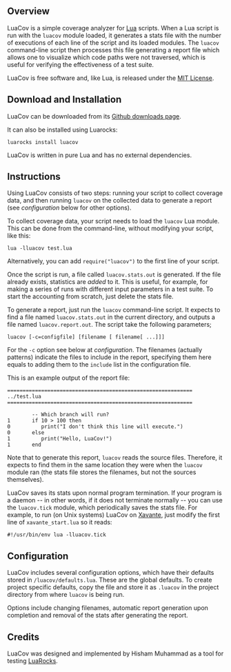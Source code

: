 ## Overview

LuaCov is a simple coverage analyzer for [Lua](http://www.lua.org) scripts.
When a Lua script is run with the `luacov` module loaded, it generates a stats
file with the number of executions of each line of the script and its loaded
modules. The `luacov` command-line script then processes this file generating
a report file which allows one to visualize which code paths were not
traversed, which is useful for verifying the effectiveness of a test suite.

LuaCov is free software and, like Lua, is released under the [MIT
License](http://www.lua.org/license.html).

## Download and Installation

LuaCov can be downloaded from its [Github downloads
page](https://github.com/keplerproject/luacov/releases).

It can also be installed using Luarocks:

    luarocks install luacov

LuaCov is written in pure Lua and has no external dependencies.

## Instructions

Using LuaCov consists of two steps: running your script to collect coverage
data, and then running `luacov` on the collected data to generate a report
(see _configuration_ below for other options).

To collect coverage data, your script needs to load the `luacov` Lua module.
This can be done from the command-line, without modifying your script, like
this:

    lua -lluacov test.lua

Alternatively, you can add `require("luacov")` to the first line of your
script.

Once the script is run, a file called `luacov.stats.out` is generated. If the
file already exists, statistics are _added_ to it. This is useful, for
example, for making a series of runs with different input parameters in a test
suite. To start the accounting from scratch, just delete the stats file.

To generate a report, just run the `luacov` command-line script. It expects to
find a file named `luacov.stats.out` in the current directory, and outputs a
file named `luacov.report.out`. The script take the following parameters;

    luacov [-c=configfile] [filename [ filename[ ...]]]

For the `-c` option see below at _configuration_. The filenames (actually
patterns) indicate the files to include in the report, specifying them here
equals to adding them to the `include` list in the configuration file.

This is an example output of the report file:

    ============================================================
    ../test.lua
    ============================================================

            -- Which branch will run?
    1       if 10 > 100 then
    0          print("I don't think this line will execute.")
    0       else
    1          print("Hello, LuaCov!")
    1       end

Note that to generate this report, `luacov` reads the source files. Therefore,
it expects to find them in the same location they were when the `luacov`
module ran (the stats file stores the filenames, but not the sources
themselves).

LuaCov saves its stats upon normal program termination. If your program is a
daemon -- in other words, if it does not terminate normally -- you can use the
`luacov.tick` module, which periodically saves the stats file. For example, to
run (on Unix systems) LuaCov on
[Xavante](http://www.keplerproject.org/xavante), just modify the first line of
`xavante_start.lua` so it reads:

    #!/usr/bin/env lua -lluacov.tick


## Configuration

LuaCov includes several configuration options, which have their defaults
stored in `/luacov/defaults.lua`. These are the global defaults. To create
project specific defaults, copy the file and store it as `.luacov` in the
project directory from where `luacov` is being run.

Options include changing filenames, automatic report generation upon
completion and removal of the stats after generating the report.

## Credits

LuaCov was designed and implemented by Hisham Muhammad as a tool for testing
[LuaRocks](http://www.luarocks.org).
